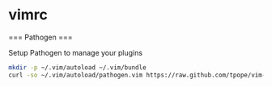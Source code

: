 vimrc
=====

=== Pathogen ===

Setup Pathogen to manage your plugins
```bash
mkdir -p ~/.vim/autoload ~/.vim/bundle
curl -so ~/.vim/autoload/pathogen.vim https://raw.github.com/tpope/vim-pathogen/HEAD/autoload/pathogen.vim
```
